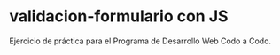 # validacion-formulario con JS

Ejercicio de práctica para el Programa de Desarrollo Web Codo a Codo.
